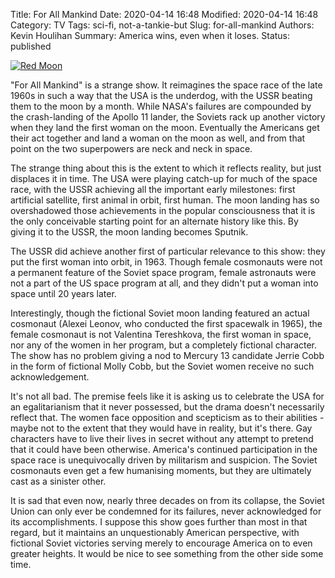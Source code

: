 Title: For All Mankind
Date: 2020-04-14 16:48
Modified: 2020-04-14 16:48
Category: TV
Tags: sci-fi, not-a-tankie-but
Slug: for-all-mankind
Authors: Kevin Houlihan
Summary: America wins, even when it loses.
Status: published

[![Red Moon]({static}/images/for-all-mankind/soviet-flag.jpg)](https://pixabay.com/vectors/basic-desolate-flag-old-russia-1299705/)

"For All Mankind" is a strange show. It reimagines the space race of the late 1960s in such a way that the USA is the underdog, with the USSR beating them to the moon by a month. While NASA's failures are compounded by the crash-landing of the Apollo 11 lander, the Soviets rack up another victory when they land the first woman on the moon. Eventually the Americans get their act together and land a woman on the moon as well, and from that point on the two superpowers are neck and neck in space.

The strange thing about this is the extent to which it reflects reality, but just displaces it in time. The USA were playing catch-up for much of the space race, with the USSR achieving all the important early milestones: first artificial satellite, first animal in orbit, first human. The moon landing has so overshadowed those achievements in the popular consciousness that it is the only conceivable starting point for an alternate history like this. By giving it to the USSR, the moon landing becomes Sputnik.

The USSR did achieve another first of particular relevance to this show: they put the first woman into orbit, in 1963. Though female cosmonauts were not a permanent feature of the Soviet space program, female astronauts were not a part of the US space program at all, and they didn't put a woman into space until 20 years later.

Interestingly, though the fictional Soviet moon landing featured an actual cosmonaut (Alexei Leonov, who conducted the first spacewalk in 1965), the female cosmonaut is not Valentina Tereshkova, the first woman in space, nor any of the women in her program, but a completely fictional character. The show has no problem giving a nod to Mercury 13 candidate Jerrie Cobb in the form of fictional Molly Cobb, but the Soviet women receive no such acknowledgement.

It's not all bad. The premise feels like it is asking us to celebrate the USA for an egalitarianism that it never possessed, but the drama doesn't necessarily reflect that. The women face opposition and scepticism as to their abilities - maybe not to the extent that they would have in reality, but it's there. Gay characters have to live their lives in secret without any attempt to pretend that it could have been otherwise. America's continued participation in the space race is unequivocally driven by militarism and suspicion. The Soviet cosmonauts even get a few humanising moments, but they are ultimately cast as a sinister other.

It is sad that even now, nearly three decades on from its collapse, the Soviet Union can only ever be condemned for its failures, never acknowledged for its accomplishments. I suppose this show goes further than most in that regard, but it maintains an unquestionably American perspective, with fictional Soviet victories serving merely to encourage America on to even greater heights. It would be nice to see something from the other side some time.
